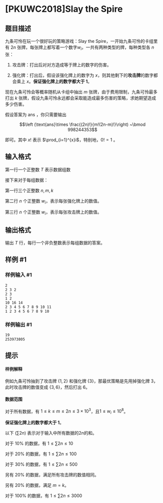 # [PKUWC2018]Slay the Spire

## 题目描述

九条可怜在玩一个很好玩的策略游戏：Slay the Spire，一开始九条可怜的卡组里有 $2n$ 张牌，每张牌上都写着一个数字$w_i$，一共有两种类型的牌，每种类型各 $n$ 张：

1. 攻击牌：打出后对对方造成等于牌上的数字的伤害。

2. 强化牌：打出后，假设该强化牌上的数字为 $x$，则其他剩下的**攻击牌**的数字都会乘上 $x$。**保证强化牌上的数字都大于 1**。

现在九条可怜会等概率随机从卡组中抽出 $m$ 张牌，由于费用限制，九条可怜最多打出 $k$ 张牌，假设九条可怜永远都会采取能造成最多伤害的策略，求她期望造成多少伤害。

假设答案为 $\text{ans}$ ，你只需要输出

$$\left (\text{ans}\times \frac{(2n)!}{m!(2n-m)!}\right) ~\bmod 998244353$$

即可。其中 $x!$ 表示 $\prod_{i=1}^{x}i$，特别地，$0!=1$ 。


## 输入格式

第一行一个正整数 $T$ 表示数据组数

接下来对于每组数据：

第一行三个正整数 $n,m,k$

第二行 $n$ 个正整数 $w_i$，表示每张强化牌上的数值。

第三行 $n$ 个正整数 $w_i$，表示每张攻击牌上的数值。


## 输出格式

输出 $T$ 行，每行一个非负整数表示每组数据的答案。


## 样例 #1

### 样例输入 #1
```
2
2 3 2
2 3
1 2
10 16 14
2 3 4 5 6 7 8 9 10 11
1 2 3 4 5 6 7 8 9 10
```

### 样例输出 #1

```
19
253973805
```

## 提示

#### 样例解释
例如九条可怜抽到了攻击牌 $\{1,2\}$ 和强化牌 $\{3\}$，那最优策略是先用掉强化牌 $3$，此时攻击牌的数值变成 $\{3,6\}$，然后打出 $6$。


#### 数据范围

对于所有数据，有 $1\leq k\leq m\leq 2n\leq 3\times 10^3$，且$1\leq w_i\leq 10^8$。

**保证强化牌上的数字都大于 1**。

以下 $(\sum 2n)$ 表示对于输入中所有数据的$2n$的和。

对于 $10\%$ 的数据，有 $1\leq \sum 2n\leq 10$

对于 $20\%$ 的数据，有 $1\leq \sum 2n\leq 100$

对于 $30\%$ 的数据，有 $1\leq \sum 2n\leq 500$

另有 $20\%$ 的数据，满足所有攻击牌的数值相同。

另有 $20\%$ 的数据，满足 $m=k$。

对于 $100\%$ 的数据，有 $1\leq \sum 2n\leq 3000$


